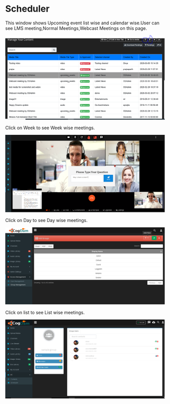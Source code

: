 # Scheduler

This window shows Upcoming event list wise and calendar wise.User can see LMS meeting,Normal Meetings,Webcast Meetings on this page.

![](../../.gitbook/assets/image%20%28234%29.png)

Click on Week to see Week wise meetings.

![](../../.gitbook/assets/image%20%2889%29.png)

Click on Day to see Day wise meetings.

![](../../.gitbook/assets/image%20%28180%29.png)

Click on list to see List wise meetings.

![](../../.gitbook/assets/image%20%28191%29.png)

